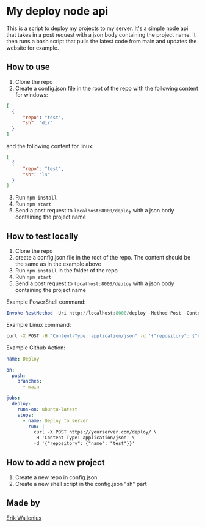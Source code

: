 # My deploy node api

This is a script to deploy my projects to my server. It's a simple node api that takes in a post request with a json body containing the project name. It then runs a bash script that pulls the latest code from main and updates the website for example.

## How to use

1. Clone the repo
2. Create a config.json file in the root of the repo
with the following content for windows:
  ```json
  [
    {
        "repo": "test",
        "sh": "dir"
    }
  ]
  ```
  and the following content for linux:
  ```json
  [
    {
        "repo": "test",
        "sh": "ls"
    }
  ]
  ```
3. Run `npm install`
4. Run `npm start`
5. Send a post request to `localhost:8000/deploy` with a json body containing the project name

## How to test locally

1. Clone the repo
2. create a config.json file in the root of the repo. The content should be the same as in the example above
3. Run `npm install` in the folder of the repo
4. Run `npm start`
5. Send a post request to `localhost:8000/deploy` with a json body containing the project name

Example PowerShell command: 
```powershell
Invoke-RestMethod -Uri http://localhost:8000/deploy -Method Post -ContentType 'application/json' -Body '{"repository": {"name": "test"}}'
```

Example Linux command:
```bash
curl -X POST -H "Content-Type: application/json" -d '{"repository": {"name": "test"}}' http://localhost:8000/deploy
```

Example Github Action:
```yaml
name: Deploy

on:
  push:
    branches:
      - main

jobs:
  deploy:
    runs-on: ubuntu-latest
    steps:
      - name: Deploy to server
        run: |
          curl -X POST https://yourserver.com/deploy/ \
          -H 'Content-Type: application/json' \
          -d '{"repository": {"name": "test"}}'
```
## How to add a new project

1. Create a new repo in config.json
2. Create a new shell script in the config.json "sh" part


## Made by

[Erik Wallenius](https://github.com/knottem/)